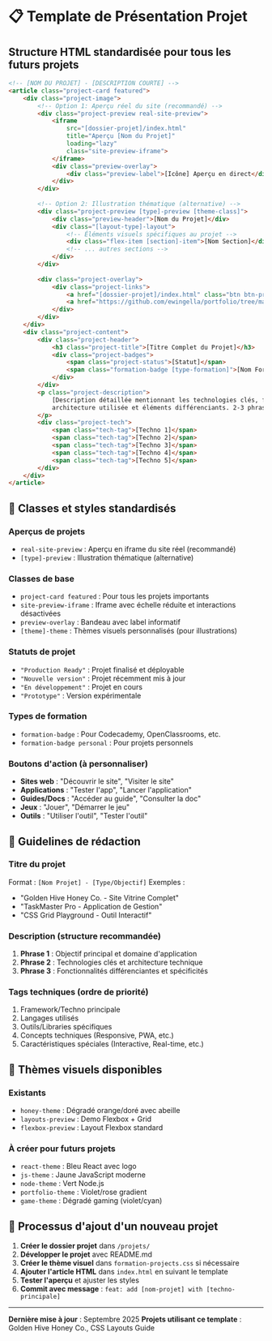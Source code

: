 # 📋 Template de Présentation Projet

## Structure HTML standardisée pour tous les futurs projets

```html
<!-- [NOM DU PROJET] - [DESCRIPTION COURTE] -->
<article class="project-card featured">
    <div class="project-image">
        <!-- Option 1: Aperçu réel du site (recommandé) -->
        <div class="project-preview real-site-preview">
            <iframe 
                src="[dossier-projet]/index.html" 
                title="Aperçu [Nom du Projet]"
                loading="lazy"
                class="site-preview-iframe">
            </iframe>
            <div class="preview-overlay">
                <div class="preview-label">[Icône] Aperçu en direct</div>
            </div>
        </div>
        
        <!-- Option 2: Illustration thématique (alternative) -->
        <div class="project-preview [type]-preview [theme-class]">
            <div class="preview-header">[Nom du Projet]</div>
            <div class="[layout-type]-layout">
                <!-- Éléments visuels spécifiques au projet -->
                <div class="flex-item [section]-item">[Nom Section]</div>
                <!-- ... autres sections -->
            </div>
        </div>
        
        <div class="project-overlay">
            <div class="project-links">
                <a href="[dossier-projet]/index.html" class="btn btn-primary">[Texte Action Principal]</a>
                <a href="https://github.com/ewingella/portfolio/tree/main/projets/[dossier-projet]" class="btn btn-secondary">Code source</a>
            </div>
        </div>
    </div>
    <div class="project-content">
        <div class="project-header">
            <h3 class="project-title">[Titre Complet du Projet]</h3>
            <div class="project-badges">
                <span class="project-status">[Statut]</span>
                <span class="formation-badge [type-formation]">[Nom Formation]</span>
            </div>
        </div>
        <p class="project-description">
            [Description détaillée mentionnant les technologies clés, fonctionnalités principales, 
            architecture utilisée et éléments différenciants. 2-3 phrases techniques.]
        </p>
        <div class="project-tech">
            <span class="tech-tag">[Techno 1]</span>
            <span class="tech-tag">[Techno 2]</span>
            <span class="tech-tag">[Techno 3]</span>
            <span class="tech-tag">[Techno 4]</span>
            <span class="tech-tag">[Techno 5]</span>
        </div>
    </div>
</article>
```

## 🎨 Classes et styles standardisés

### Aperçus de projets
- `real-site-preview` : Aperçu en iframe du site réel (recommandé)
- `[type]-preview` : Illustration thématique (alternative)

### Classes de base
- `project-card featured` : Pour tous les projets importants
- `site-preview-iframe` : Iframe avec échelle réduite et interactions désactivées
- `preview-overlay` : Bandeau avec label informatif
- `[theme]-theme` : Thèmes visuels personnalisés (pour illustrations)

### Statuts de projet
- `"Production Ready"` : Projet finalisé et déployable
- `"Nouvelle version"` : Projet récemment mis à jour
- `"En développement"` : Projet en cours
- `"Prototype"` : Version expérimentale

### Types de formation
- `formation-badge` : Pour Codecademy, OpenClassrooms, etc.
- `formation-badge personal` : Pour projets personnels

### Boutons d'action (à personnaliser)
- **Sites web** : "Découvrir le site", "Visiter le site"
- **Applications** : "Tester l'app", "Lancer l'application"
- **Guides/Docs** : "Accéder au guide", "Consulter la doc"
- **Jeux** : "Jouer", "Démarrer le jeu"
- **Outils** : "Utiliser l'outil", "Tester l'outil"

## 📝 Guidelines de rédaction

### Titre du projet
Format : `[Nom Projet] - [Type/Objectif]`
Exemples :
- "Golden Hive Honey Co. - Site Vitrine Complet"
- "TaskMaster Pro - Application de Gestion"
- "CSS Grid Playground - Outil Interactif"

### Description (structure recommandée)
1. **Phrase 1** : Objectif principal et domaine d'application
2. **Phrase 2** : Technologies clés et architecture technique
3. **Phrase 3** : Fonctionnalités différenciantes et spécificités

### Tags techniques (ordre de priorité)
1. Framework/Techno principale
2. Langages utilisés
3. Outils/Libraries spécifiques
4. Concepts techniques (Responsive, PWA, etc.)
5. Caractéristiques spéciales (Interactive, Real-time, etc.)

## 🎯 Thèmes visuels disponibles 

### Existants
- `honey-theme` : Dégradé orange/doré avec abeille
- `layouts-preview` : Demo Flexbox + Grid
- `flexbox-preview` : Layout Flexbox standard

### À créer pour futurs projets
- `react-theme` : Bleu React avec logo
- `js-theme` : Jaune JavaScript moderne
- `node-theme` : Vert Node.js
- `portfolio-theme` : Violet/rose gradient
- `game-theme` : Dégradé gaming (violet/cyan)

## 🚀 Processus d'ajout d'un nouveau projet

1. **Créer le dossier projet** dans `/projets/`
2. **Développer le projet** avec README.md
3. **Créer le thème visuel** dans `formation-projects.css` si nécessaire
4. **Ajouter l'article HTML** dans `index.html` en suivant le template
5. **Tester l'aperçu** et ajuster les styles
6. **Commit avec message** : `feat: add [nom-projet] with [techno-principale]`

---

**Dernière mise à jour** : Septembre 2025
**Projets utilisant ce template** : Golden Hive Honey Co., CSS Layouts Guide
